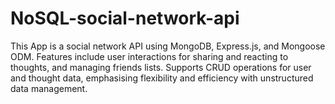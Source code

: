 # NoSQL-social-network-api
This App is a social network API using MongoDB, Express.js, and Mongoose ODM. Features include user interactions for sharing and reacting to thoughts, and managing friends lists. Supports CRUD operations for user and thought data, emphasising flexibility and efficiency with unstructured data management.
